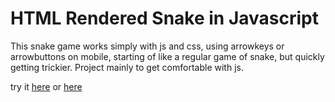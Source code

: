 # HTML Rendered Snake in Javascript

This snake game works simply with js and css, using arrowkeys or arrowbuttons on mobile, starting of like a regular game of snake, but quickly getting trickier. Project mainly to get comfortable with js.

try it [here](https://grgta.xyz/stuff/snake/) or [here](https://gherghett.github.io/DOM-Snake)
